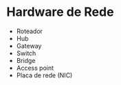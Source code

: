 # Hardware de Rede
- Roteador
- Hub
- Gateway
- Switch
- Bridge
- Access point
- Placa de rede (NIC)
